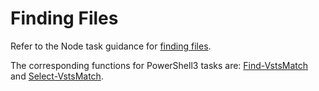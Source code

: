 # Finding Files

Refer to the Node task guidance for [finding files](../../node/docs/findingfiles.md).

The corresponding functions for PowerShell3 tasks are: [Find-VstsMatch](FullHelp/Find-VstsMatch.md) and [Select-VstsMatch](FullHelp/Select-VstsMatch.md).
